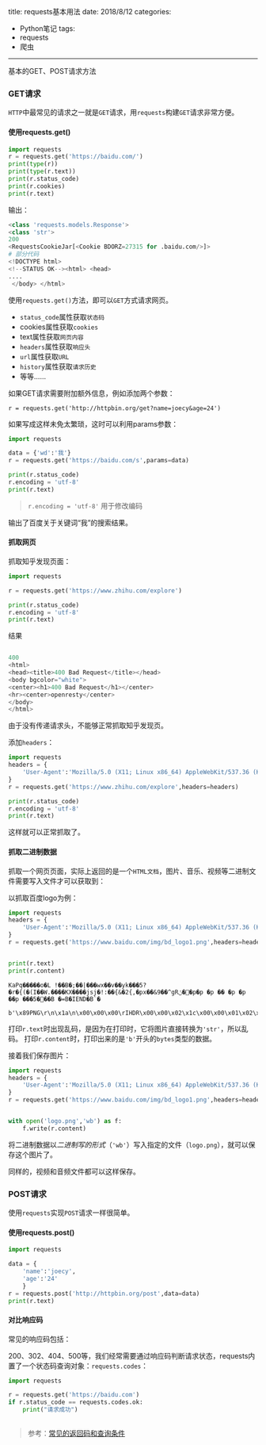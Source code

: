 title: requests基本用法
date: 2018/8/12
categories:
- Python笔记
tags:
- requests
- 爬虫
---

基本的GET、POST请求方法 <!-- more -->

### GET请求

`HTTP`中最常见的请求之一就是`GET`请求，用`requests`构建`GET`请求非常方便。

#### 使用requests.get()


```python
import requests
r = requests.get('https://baidu.com/')
print(type(r))
print(type(r.text))
print(r.status_code)
print(r.cookies)
print(r.text)
```
输出：


```python
<class 'requests.models.Response'>
<class 'str'>
200
<RequestsCookieJar[<Cookie BDORZ=27315 for .baidu.com/>]>
# 部分代码
<!DOCTYPE html>
<!--STATUS OK--><html> <head>
....
 </body> </html>
```
使用`requests.get()`方法，即可以`GET`方式请求网页。
- `status_code`属性获取`状态码`
- cookies属性获取`cookies`
- text属性获取`网页内容`
- `headers`属性获取`响应头`
- `url`属性获取`URL`
- `history`属性获取`请求历史`
- 等等......


如果GET请求需要附加额外信息，例如添加两个参数：

`r = requests.get('http://httpbin.org/get?name=joecy&age=24')`

如果写成这样未免太繁琐，这时可以利用params参数：

```python
import requests

data = {'wd':'我'}
r = requests.get('https://baidu.com/s',params=data)

print(r.status_code)
r.encoding = 'utf-8'
print(r.text)

```
> `r.encoding = 'utf-8'`  用于修改编码

输出了百度关于关键词“我”的搜索结果。


#### 抓取网页

抓取知乎发现页面：
```python
import requests

r = requests.get('https://www.zhihu.com/explore')

print(r.status_code)
r.encoding = 'utf-8'
print(r.text)
```



结果

```python

400
<html>
<head><title>400 Bad Request</title></head>
<body bgcolor="white">
<center><h1>400 Bad Request</h1></center>
<hr><center>openresty</center>
</body>
</html>
```
由于没有传递请求头，不能够正常抓取知乎发现页。

添加`headers`：


```python
import requests
headers = {
    'User-Agent':'Mozilla/5.0 (X11; Linux x86_64) AppleWebKit/537.36 (KHTML, like Gecko) Chrome/68.0.3440.75 Safari/537.36'
}
r = requests.get('https://www.zhihu.com/explore',headers=headers)

print(r.status_code)
r.encoding = 'utf-8'
print(r.text)

```
这样就可以正常抓取了。

#### 抓取二进制数据

抓取一个网页页面，实际上返回的是一个`HTML文档`，图片、音乐、视频等二进制文件需要写入文件才可以获取到：

以抓取百度logo为例：


```python
import requests
headers = {
    'User-Agent':'Mozilla/5.0 (X11; Linux x86_64) AppleWebKit/537.36 (KHTML, like Gecko) Chrome/68.0.3440.75 Safari/537.36'
}
r = requests.get('https://www.baidu.com/img/bd_logo1.png',headers=headers)


print(r.text)
print(r.content)

```


```
KaPq�����o�L !��B�;��|���wx��v��yk���5?�r�{(�(I��W.����KX����jsj�!:��{&�2{,�px��&9��^gRݩ�΍�p�p �p �� �p �p ��p ���5���B �=B�IEND�B`�

b'\x89PNG\r\n\x1a\n\x00\x00\x00\rIHDR\x00\x00\x02\x1c\x00\x00\x01\x02\x08\x03\x00\x00\x00\x82\x14\xfe8\
```

打印`r.text`时出现乱码，是因为在打印时，它将图片直接转换为`'str'`，所以乱码。
打印`r.content`时，打印出来的是`'b'`开头的`bytes`类型的数据。

接着我们保存图片：


```python
import requests
headers = {
    'User-Agent':'Mozilla/5.0 (X11; Linux x86_64) AppleWebKit/537.36 (KHTML, like Gecko) Chrome/68.0.3440.75 Safari/537.36'
}
r = requests.get('https://www.baidu.com/img/bd_logo1.png',headers=headers)


with open('logo.png','wb') as f:
    f.write(r.content)

```
将二进制数据以*二进制写的形式*（`'wb'`）写入指定的文件（`logo.png`），就可以保存这个图片了。

同样的，视频和音频文件都可以这样保存。

### POST请求



使用`requests`实现`POST`请求一样很简单。

#### 使用requests.post()


```python
import requests

data = {
    'name':'joecy',
    'age':'24'
    }
r = requests.post('http://httpbin.org/post',data=data)
print(r.text)

```

#### 对比响应码

常见的响应码包括：

200、302、404、500等，我们经常需要通过响应码判断请求状态，requests内置了一个状态码查询对象：`requests.codes`：


```python
import requests

r = requests.get('https://baidu.com')
if r.status_code == requests.codes.ok:
    print("请求成功")
    
```
> 参考：[常见的返回码和查询条件](https://#/)





